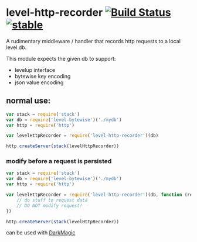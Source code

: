 # level-http-recorder [![Build Status](https://secure.travis-ci.org/kessler/level-http-recorder.png?branch=master)](http://travis-ci.org/kessler/level-http-recorder) [![stable](http://badges.github.io/stability-badges/dist/stable.svg)](http://github.com/badges/stability-badges)

A rudimentary middleware / handler that records http requests to a local level db.

This module expects the given db to support:
- levelup interface 
- bytewise key encoding
- json value encoding

## normal use:
```js
var stack = require('stack')
var db = require('level-bytewise')('./mydb')
var http = require('http')

var levelHttpRecorder = require('level-http-recorder')(db)

http.createServer(stack(levelHttpRecorder))

```

### modify before a request is persisted
```javascript
var stack = require('stack')
var db = require('level-bytewise')('./mydb')
var http = require('http')

var levelHttpRecorder = require('level-http-recorder')(db, function (requestData, request) {
    // do stuff to request data
    // DO NOT modify request!
})

http.createServer(stack(levelHttpRecorder))
```


can be used with [DarkMagic](https://github.com/kessler/darkmagic)
